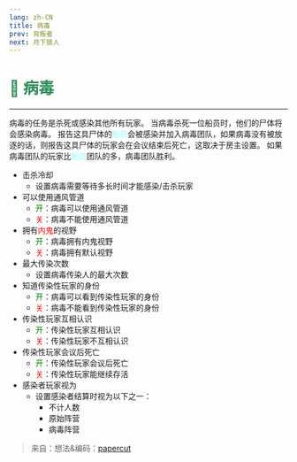 ```yaml
---
lang: zh-CN
title: 病毒
prev: 背叛者
next: 月下狼人
---
```


# <font color="#2e8b57">🦠 <b>病毒</b></font> <Badge text="Killing" type="tip" vertical="middle"/>

***

病毒的任务是杀死或感染其他所有玩家。 当病毒杀死一位船员时，他们的尸体将会感染病毒。 报告这具尸体的<font color=#8cffff>船员</font>会被感染并加入病毒团队，如果病毒没有被放逐的话，则报告这具尸体的玩家会在会议结束后死亡，这取决于房主设置。 如果病毒团队的玩家比<font color=#8cffff>船员</font>团队的多，病毒团队胜利。

- 击杀冷却
  - 设置病毒需要等待多长时间才能感染/击杀玩家
- 可以使用通风管道
  - <font color=green>开</font>：病毒可以使用通风管道
  - <font color=red>关</font>：病毒不能使用通风管道
- 拥有<font color=red>内鬼</font>的视野
  - <font color=green>开</font>：病毒拥有内鬼视野
  - <font color=red>关</font>：病毒拥有默认视野
- 最大传染次数
  - 设置病毒传染人的最大次数
- 知道传染性玩家的身份
  - <font color=green>开</font>：病毒可以看到传染性玩家的身份
  - <font color=red>关</font>：病毒不能看到传染性玩家的身份
- 传染性玩家互相认识
  - <font color=green>开</font>：传染性玩家互相认识
  - <font color=red>关</font>：传染性玩家不互相认识
- 传染性玩家会议后死亡
  - <font color=green>开</font>：传染性玩家会议后死亡
  - <font color=red>关</font>：传染性玩家能继续存活
- 感染者玩家视为
  - 设置感染者结算时视为以下之一：
    - 不计人数
    - 原始阵营
    - 病毒阵营

> 来自：想法&编码：[papercut](https://github.com/lars-wu)
